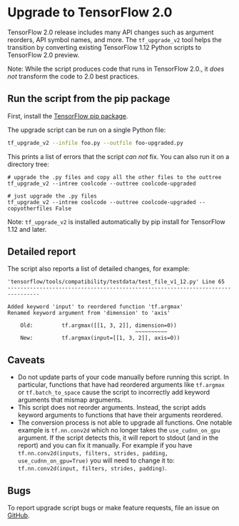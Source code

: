 # Upgrade to TensorFlow 2.0

TensorFlow 2.0 release includes many API changes such as argument reorders, API
symbol names, and more. The `tf_upgrade_v2` tool helps the transition by
converting existing TensorFlow 1.12 Python scripts to TensorFlow 2.0 preview.

Note: While the script produces code that runs in TensorFlow 2.0., it *does not*
transform the code to 2.0 best practices.

## Run the script from the pip package

First, install the [TensorFlow pip package](https://www.tensorflow.org/install/pip).

The upgrade script can be run on a single Python file:

```sh
tf_upgrade_v2 --infile foo.py --outfile foo-upgraded.py
```

This prints a list of errors that the script *can not* fix. You can also run
it on a directory tree:

```
# upgrade the .py files and copy all the other files to the outtree
tf_upgrade_v2 --intree coolcode --outtree coolcode-upgraded

# just upgrade the .py files
tf_upgrade_v2 --intree coolcode --outtree coolcode-upgraded --copyotherfiles False
```

Note: `tf_upgrade_v2` is installed automatically by pip install for
TensorFlow 1.12 and later.

## Detailed report

The script also reports a list of detailed changes, for example:

```
'tensorflow/tools/compatibility/testdata/test_file_v1_12.py' Line 65
--------------------------------------------------------------------------------

Added keyword 'input' to reordered function 'tf.argmax'
Renamed keyword argument from 'dimension' to 'axis'

    Old:         tf.argmax([[1, 3, 2]], dimension=0))
                                        ~~~~~~~~~~
    New:         tf.argmax(input=[[1, 3, 2]], axis=0))

```

## Caveats

- Do not update parts of your code manually before running this script. In
particular, functions that have had reordered arguments like `tf.argmax`
or `tf.batch_to_space` cause the script to incorrectly add keyword
arguments that mismap arguments.
- This script does not reorder arguments. Instead, the script adds keyword
arguments to functions that have their arguments reordered.
- The conversion process is not able to upgrade all functions. One notable
example is `tf.nn.conv2d` which no longer takes the `use_cudnn_on_gpu` argument.
If the script detects this, it will report to stdout (and in the report) and you
can fix it manually. For example if you have
`tf.nn.conv2d(inputs, filters, strides, padding, use_cudnn_on_gpu=True)`
you will need to change it to: `tf.nn.conv2d(input, filters, strides, padding)`.

## Bugs

To report upgrade script bugs or make feature requests, file an issue on [GitHub](https://github.com/tensorflow/tensorflow/issues).
